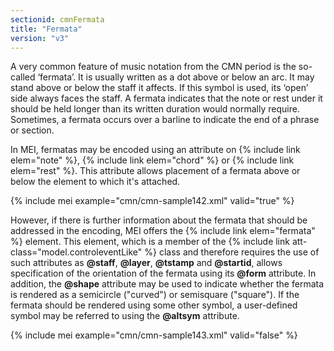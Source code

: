 ```yaml
---
sectionid: cmnFermata
title: "Fermata"
version: "v3"
---
```


A very common feature of music notation from the CMN period is the so-called ‘fermata’. It is usually written as a dot above or below an arc. It may stand above or below the staff it affects. If this symbol is used, its ‘open’ side always faces the staff. A fermata indicates that the note or rest under it should be held longer than its written duration would normally require. Sometimes, a fermata occurs over a barline to indicate the end of a phrase or section.

In MEI, fermatas may be encoded using an attribute on {% include link elem="note" %}, {% include link elem="chord" %} or {% include link elem="rest" %}. This attribute allows placement of a fermata above or below the element to which it's attached.

{% include mei example="cmn/cmn-sample142.xml" valid="true" %}

However, if there is further information about the fermata that should be addressed in the encoding, MEI offers the {% include link elem="fermata" %} element. This element, which is a member of the {% include link att-class="model.controleventLike" %} class and therefore requires the use of such attributes as **@staff**, **@layer**, **@tstamp** and **@startid**, allows specification of the orientation of the fermata using its **@form** attribute. In addition, the **@shape** attribute may be used to indicate whether the fermata is rendered as a semicircle ("curved") or semisquare ("square"). If the fermata should be rendered using some other symbol, a user-defined symbol may be referred to using the **@altsym** attribute.

{% include mei example="cmn/cmn-sample143.xml" valid="false" %}
